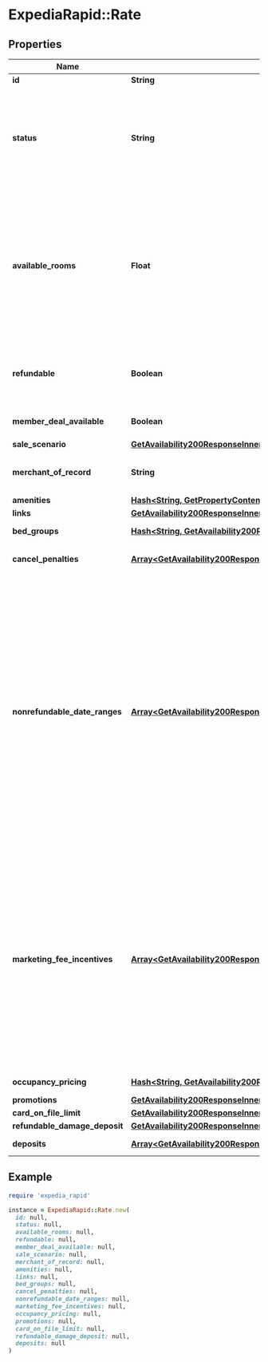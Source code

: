 # ExpediaRapid::Rate

## Properties

| Name | Type | Description | Notes |
| ---- | ---- | ----------- | ----- |
| **id** | **String** | Unique Identifier for a rate. | [optional] |
| **status** | **String** | Indicates the status of the rate. If the rate is still available then available will be returned. If the rate is no longer available at that price then price_changed will be returned. If the rate is no longer available at all then sold_out will be returned. | [optional] |
| **available_rooms** | **Float** | The number of bookable rooms remaining with this rate in EPS inventory. Use this value to create rules for urgency messaging to alert users to low availability on busy travel dates or at popular properties. If the value returns as 2147483647 (max int value), the actual value could not be determined. Ensure your urgency messaging ignores such instances when returned. | [optional] |
| **refundable** | **Boolean** | Indicates if the rate is fully refundable at the time of booking. Cancel penalties may still apply. Please refer to the cancel penalties section for reference. | [optional] |
| **member_deal_available** | **Boolean** | Indicates if a \&quot;Member Only Deal\&quot; is available for this rate. | [optional] |
| **sale_scenario** | [**GetAvailability200ResponseInnerRoomsInnerRatesInnerSaleScenario**](GetAvailability200ResponseInnerRoomsInnerRatesInnerSaleScenario.md) |  | [optional] |
| **merchant_of_record** | **String** | * &#x60;expedia&#x60; - Payment is taken by Expedia. * &#x60;property&#x60; - Payment is taken by the property.  | [optional] |
| **amenities** | [**Hash&lt;String, GetPropertyContent200ResponseValueAmenitiesValue&gt;**](GetPropertyContent200ResponseValueAmenitiesValue.md) | Room amenities. | [optional] |
| **links** | [**GetAvailability200ResponseInnerRoomsInnerRatesInnerLinks**](GetAvailability200ResponseInnerRoomsInnerRatesInnerLinks.md) |  | [optional] |
| **bed_groups** | [**Hash&lt;String, GetAvailability200ResponseInnerRoomsInnerRatesInnerBedGroupsValue&gt;**](GetAvailability200ResponseInnerRoomsInnerRatesInnerBedGroupsValue.md) | A map of the room&#39;s bed groups. | [optional] |
| **cancel_penalties** | [**Array&lt;GetAvailability200ResponseInnerRoomsInnerRatesInnerCancelPenaltiesInner&gt;**](GetAvailability200ResponseInnerRoomsInnerRatesInnerCancelPenaltiesInner.md) | Array of &#x60;cancel_penalty&#x60; objects containing cancel penalty information. | [optional] |
| **nonrefundable_date_ranges** | [**Array&lt;GetAvailability200ResponseInnerRoomsInnerRatesInnerNonrefundableDateRangesInner&gt;**](GetAvailability200ResponseInnerRoomsInnerRatesInnerNonrefundableDateRangesInner.md) | An array of stay date ranges within this check-in / check-out range that are not refundable. Stay dates within these ranges provide no refund on cancellation, regardless of cancel penalty windows. The stay dates are determined by the would be check-in of that night. With a check-in date of 2023-09-01, and a check-out date of 2023-09-06, this would be a 5 night stay. A &#x60;nonrefundable_date_range&#x60; with start: 2023-09-02 and end: 2023-09-03 would mean 2 of the nights are nonrefundable. The 1st night is refundable, the 2nd and 3rd nights are nonrefundable, and the 4th and 5th nights are refundable, subject to &#x60;cancel_penalties&#x60; restrictions.  | [optional] |
| **marketing_fee_incentives** | [**Array&lt;GetAvailability200ResponseInnerRoomsInnerRatesInnerMarketingFeeIncentivesInner&gt;**](GetAvailability200ResponseInnerRoomsInnerRatesInnerMarketingFeeIncentivesInner.md) | An array of stay date ranges within this check-in / check-out range that have an incentive applied. The stay dates are determined by the would be check-in of that night. With a check-in date of 2023-09-01, and a check-out date of 2023-09-06, this would be a 5 night stay. A &#x60;marketing_fee_incentive&#x60; with start: 2023-09-02 and end: 2023-09-03 would mean 2 of the nights have an incentive applied. The 1st night is not part of the incentive, the 2nd and 3rd nights are part of the incentive, and the 4th and 5th nights are not part of the incentive.  | [optional] |
| **occupancy_pricing** | [**Hash&lt;String, GetAvailability200ResponseInnerRoomsInnerRatesInnerOccupancyPricingValue&gt;**](GetAvailability200ResponseInnerRoomsInnerRatesInnerOccupancyPricingValue.md) | A map of room information by occupancy. | [optional] |
| **promotions** | [**GetAvailability200ResponseInnerRoomsInnerRatesInnerPromotions**](GetAvailability200ResponseInnerRoomsInnerRatesInnerPromotions.md) |  | [optional] |
| **card_on_file_limit** | [**GetAvailability200ResponseInnerRoomsInnerRatesInnerOccupancyPricingValueTotalsInclusiveBillableCurrency**](GetAvailability200ResponseInnerRoomsInnerRatesInnerOccupancyPricingValueTotalsInclusiveBillableCurrency.md) |  | [optional] |
| **refundable_damage_deposit** | [**GetAvailability200ResponseInnerRoomsInnerRatesInnerOccupancyPricingValueTotalsInclusiveBillableCurrency**](GetAvailability200ResponseInnerRoomsInnerRatesInnerOccupancyPricingValueTotalsInclusiveBillableCurrency.md) |  | [optional] |
| **deposits** | [**Array&lt;GetAvailability200ResponseInnerRoomsInnerRatesInnerDepositsInner&gt;**](GetAvailability200ResponseInnerRoomsInnerRatesInnerDepositsInner.md) | Array of deposits for the rate. | [optional] |

## Example

```ruby
require 'expedia_rapid'

instance = ExpediaRapid::Rate.new(
  id: null,
  status: null,
  available_rooms: null,
  refundable: null,
  member_deal_available: null,
  sale_scenario: null,
  merchant_of_record: null,
  amenities: null,
  links: null,
  bed_groups: null,
  cancel_penalties: null,
  nonrefundable_date_ranges: null,
  marketing_fee_incentives: null,
  occupancy_pricing: null,
  promotions: null,
  card_on_file_limit: null,
  refundable_damage_deposit: null,
  deposits: null
)
```

